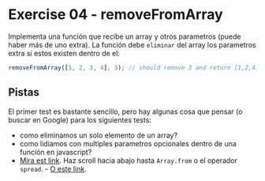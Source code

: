 # Exercise 04 - removeFromArray

Implementa una función que recibe un array y otros parametros (puede haber más de uno extra). La función debe `eliminar` del array los parametros extra si estos existen dentro de el:

```javascript
removeFromArray([1, 2, 3, 4], 3); // should remove 3 and return [1,2,4]
```

## Pistas

El primer test es bastante sencillo, pero hay algunas cosa que pensar (o buscar en Google) para los siguientes tests:

- como eliminamos un solo elemento de un array?
- como lidiamos con multiples parametros opcionales dentro de una función en javascript?
- [Mira est link](https://developer.mozilla.org/en-US/docs/Web/JavaScript/Reference/Functions/arguments).  Haz scroll hacia abajo hasta `Array.from` o el operador `spread`. - [O este link](https://developer.mozilla.org/en-US/docs/Web/JavaScript/Reference/Functions/rest_parameters).
  